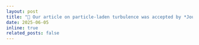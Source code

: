 ```yaml
---
layout: post
title: "🎉 Our article on particle-laden turbulence was accepted by *Journal of Fluid Mechanics*!"
date: 2025-06-05
inline: true
related_posts: false
---
```

